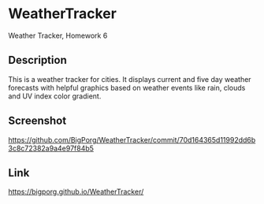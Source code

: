 # WeatherTracker
Weather Tracker, Homework 6

## Description
This is a weather tracker for cities. It displays current and five day weather forecasts with helpful graphics based on weather events like rain, clouds and UV index color gradient.

## Screenshot
https://github.com/BigPorg/WeatherTracker/commit/70d164365d11992dd6b3c8c72382a9a4e97f84b5

## Link
https://bigporg.github.io/WeatherTracker/
